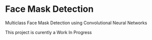 # Face Mask Detection

Multiclass Face Mask Detection using Convolutional Neural Networks  

This project is curently a Work In Progress
